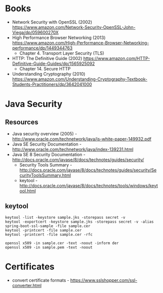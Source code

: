 # Books
* Network Security with OpenSSL (2002) https://www.amazon.com/Network-Security-OpenSSL-John-Viega/dp/059600270X
* High Performance Browser Networking (2013) https://www.amazon.com/High-Performance-Browser-Networking-performance/dp/1449344763
  * Chapter 4. Transport Layer Security (TLS)
* HTTP: The Definitive Guide (2002) https://www.amazon.com/HTTP-Definitive-Guide-Guides/dp/1565925092
  * Chapter 14. Secure HTTP
* Understanding Cryptography (2010) https://www.amazon.com/Understanding-Cryptography-Textbook-Students-Practitioners/dp/3642041000

# Java Security
## Resources
* Java security overview (2005) - http://www.oracle.com/technetwork/java/js-white-paper-149932.pdf
* Java SE Security Documentation - http://www.oracle.com/technetwork/java/index-139231.html
* Java SE 8 Security Documentation - http://docs.oracle.com/javase/8/docs/technotes/guides/security/
  * Security Tools Summary - http://docs.oracle.com/javase/8/docs/technotes/guides/security/SecurityToolsSummary.html
  * keytool - http://docs.oracle.com/javase/8/docs/technotes/tools/windows/keytool.html

## keytool
```
keytool -list -keystore sample.jks -storepass secret -v
keytool -exportcert -keystore sample.jks -storepass secret -v -alias spring-boot-ssl-sample -file sample.cer
keytool -printcert -file sample.cer
keytool -printcert -file sample.cer -rfc

openssl x509 -in sample.cer -text -noout -inform der
openssl x509 -in sample.pem -text -noout
```

# Certificates
* convert certificate formats - https://www.sslshopper.com/ssl-converter.html
